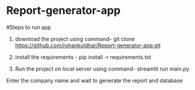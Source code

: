 # Report-generator-app

#Steps to run app
1. download the project using command-
   git clone https://github.com/rohankuldhar/Report-generator-app.git

2. install the requirements -
   pip install -r requirements.txt

3. Run the project on local server using command-
   streamlit run main.py

Enter the company name and wait to generate the report and database
